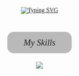 <link href="https://fonts.googleapis.com/css2?family=Lexend:wght@100..900&family=VT323&display=swap" rel="stylesheet">

<a href="https://saifq.co/" target="_blank" style="outline: 0; margin: 35px; display: flex; justify-content: center; align-items: center;">
<img src="https://readme-typing-svg.herokuapp.com?font=Chakra+Petch&weight=600&size=25&duration=3000&pause=2000&color=22F888&center=true&vCenter=true&width=400&height=100&lines=Hi%2C+I'm+Saif+Quazi;I'm+a+web+developer+and+designer!;Tap+here+to+visit+my+site!" alt="Typing SVG" />
<div id="waveEmoji">👋</div>
</a>

<p id="skillTxt">My Skills</p>

<p style="text-align: center; padding-inline: 30px;">
  <a href="https://skillicons.dev">
    <img src="https://skillicons.dev/icons?i=css,html,js,py,p5js,md,svg,vscode,codepen,replit,netlify,webflow,github,git,npm,dotnet,windows,appwrite,arduino,gmail,instagram,notion,discord,robloxstudio&perline=12" />
  </a>
</p>

<style>
    html, body {
        width: 100vw;
        height: 200vh;
        padding: 0;
        margin: 0;
    }

    * {
        font-family: 'Lexend', serif;
    }
    
    a:hover {
        text-decoration: none;
    }

    #waveEmoji {
        width: 30px;
        height: 30px;
        margin-left: -30px;
        position: relative;
        font-size: 25px;
        text-align: center;
        display: flex;
        align-items: center;
        justify: content: center;
        transform: translateY(-5px);
        transform-origin: 85% 90%; 
        animation: fadeInOut 15s ease infinite, wave 15s ease infinite;
    }

    #skillTxt {
        width: 150px;
        height: 50px;
        position: relative;
        left: 50%;
        transform: translateX(-50%);
        display: flex;
        align-items: center;
        justify-content: center;
        font-size: 20px;
        font-weight: 200;
        font-style: italic;
        border-radius: 15px;
        background-color: #00000044;
    }

    @keyframes fadeInOut {
        0% {
            opacity: 0;
        } 19% {
            opacity: 1;
        } 31% {
            opacity: 1;
        } 34% {
            opacity: 0;
        } 100% {
            opacity: 0;
        }
    }

    @keyframes wave {
        0% {
            rotate: 0deg;
        } 19% {
            rotate: 0deg;
        } 20% {
            rotate: 12deg;
        } 22% {
            rotate: -12deg;
        } 24% {
            rotate: 8deg;
        } 26% {
            rotate: -8deg;
        } 28% {
            rotate: 4deg;
        } 26% {
            rotate: -4deg;
        } 31% {
            rotate: 0deg;
        } 100% {
            rotate: 0deg;
        }
    }
</style>
